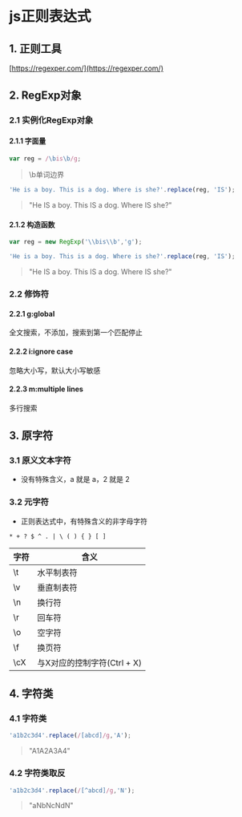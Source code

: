 # js正则表达式

## 1. 正则工具
[https://regexper.com/](https://regexper.com/)

## 2. RegExp对象
### 2.1 实例化RegExp对象
#### 2.1.1 字面量
```js
var reg = /\bis\b/g;
```
>\b单词边界
```js
'He is a boy. This is a dog. Where is she?'.replace(reg, 'IS');
```
>"He IS a boy. This IS a dog. Where IS she?"
#### 2.1.2 构造函数
```js
var reg = new RegExp('\\bis\\b','g');
```
```js
'He is a boy. This is a dog. Where is she?'.replace(reg, 'IS');
```
>"He IS a boy. This IS a dog. Where IS she?"
### 2.2 修饰符
#### 2.2.1 g:global
全文搜索，不添加，搜索到第一个匹配停止
#### 2.2.2 i:ignore case
忽略大小写，默认大小写敏感
#### 2.2.3 m:multiple lines
多行搜索

## 3. 原字符
### 3.1 原义文本字符
* 没有特殊含义，a 就是 a，2 就是 2
### 3.2 元字符
* 正则表达式中，有特殊含义的非字母字符
```
* + ? $ ^ . | \ ( ) { } [ ]
```
字符 | 含义   
-|-
\t | 水平制表符 |
\v | 垂直制表符 |
\n | 换行符 |
\r | 回车符 |
\o | 空字符 |
\f | 换页符 |
\cX| 与X对应的控制字符(Ctrl + X) |

## 4. 字符类
### 4.1 字符类
```js
'a1b2c3d4'.replace(/[abcd]/g,'A');
```
>"A1A2A3A4"
### 4.2 字符类取反
```js
'a1b2c3d4'.replace(/[^abcd]/g,'N');
```
>"aNbNcNdN"



